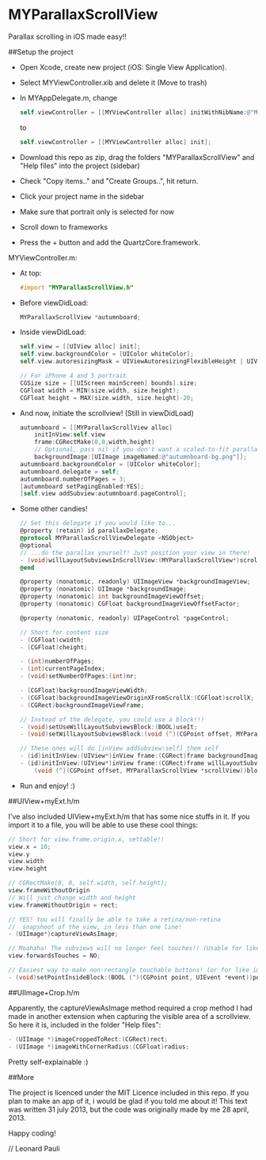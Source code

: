 MYParallaxScrollView
====================

Parallax scrolling in iOS made easy!!


##Setup the project

- Open Xcode, create new project (iOS: Single View Application).
- Select MYViewController.xib and delete it (Move to trash)

- In MYAppDelegate.m, change

	```Objective-C
	self.viewController = [[MYViewController alloc] initWithNibName:@"MYViewController" bundle:nil];
	```

	to

	```Objective-C
	self.viewController = [[MYViewController alloc] init];
	```


- Download this repo as zip, drag the folders "MYParallaxScrollView" and "Help files" into the project (sidebar)
- Check "Copy items.." and "Create Groups..", hit return.
- Click your project name in the sidebar
- Make sure that portrait only is selected for now
- Scroll down to frameworks
- Press the + button and add the QuartzCore.framework.



MYViewController.m:

- At top:

	```Objective-C
	#import "MYParallaxScrollView.h"
	```

- Before viewDidLoad:

	```Objective-C
	MYParallaxScrollView *autumnboard;
	```

- Inside viewDidLoad:

	```Objective-C
	self.view = [[UIView alloc] init];
	self.view.backgroundColor = [UIColor whiteColor];
	self.view.autoresizingMask = UIViewAutoresizingFlexibleHeight | UIViewAutoresizingFlexibleWidth;
	
	// For iPhone 4 and 5 portrait
	CGSize size = [[UIScreen mainScreen] bounds].size;
	CGFloat width = MIN(size.width, size.height);
	CGFloat height = MAX(size.width, size.height)-20;
	```

- And now, initiate the scrollview! (Still in viewDidLoad)

	```Objective-C
	autumnboard = [[MYParallaxScrollView alloc]
		initInView:self.view
		frame:CGRectMake(0,0,width,height)
		// Optional, pass nil if you don't want a scaled-to-fit parallax bg-image
		backgroundImage:[UIImage imageNamed:@"autumnboard-bg.png"]];
	autumnboard.backgroundColor = [UIColor whiteColor];
	autumnboard.delegate = self;
	autumnboard.numberOfPages = 3;
	[autumnboard setPagingEnabled:YES];
	[self.view addSubview:autumnboard.pageControl];
	```

- Some other candies!

	```Objective-C
	// Set this delegate if you would like to...
	@property (retain) id parallaxDelegate;
	@protocol MYParallaxScrollViewDelegate <NSObject>
	@optional
	// ...do the parallax yourself! Just position your view in there!
	- (void)willLayoutSubviewsInScrollView:(MYParallaxScrollView*)scrollView;
	@end

	@property (nonatomic, readonly) UIImageView *backgroundImageView;
	@property (nonatomic) UIImage *backgroundImage;
	@property (nonatomic) int backgroundImageViewOffset;
	@property (nonatomic) CGFloat backgroundImageViewOffsetFactor;
	
	@property (nonatomic, readonly) UIPageControl *pageControl;
	
	// Short for content size
	- (CGFloat)cwidth;
	- (CGFloat)cheight;
	
	- (int)numberOfPages;
	- (int)currentPageIndex;
	- (void)setNumberOfPages:(int)nr;
	
	- (CGFloat)backgroundImageViewWidth;
	- (CGFloat)backgroundImageViewOriginXFromScrollX:(CGFloat)scrollX;
	- (CGRect)backgroundImageViewFrame;
	
	// Instead of the delegate, you could use a block!!!
	- (void)setUseWillLayoutSubviewsBlock:(BOOL)useIt;
	- (void)setWillLayoutSubviewsBlock:(void (^)(CGPoint offset, MYParallaxScrollView *scrollView))block;
	
	// These ones will do [inView addSubview:self] them self
	- (id)initInView:(UIView*)inView frame:(CGRect)frame backgroundImage:(UIImage*)bgImg;
	- (id)initInView:(UIView*)inView frame:(CGRect)frame willLayoutSubviewsBlock:
		(void (^)(CGPoint offset, MYParallaxScrollView *scrollView))block;
	```
		

 - Run and enjoy! :)



##UIView+myExt.h/m

I've also included UIView+myExt.h/m that has some nice stuffs in it. If you import it to a file, you will be able to use these cool things:

```Objective-C
// Short for view.frame.origin.x, settable!!
view.x = 10;
view.y
view.width
view.height

// CGRectMake(0, 0, self.width, self.height);
view.frameWithoutOrigin
// Will just change width and height
view.frameWithoutOrigin = rect;

// YES! You will finally be able to take a retina/non-retina
//  snapshoot of the view, in less than one line!
- (UIImage*)captureViewAsImage;

// Moahaha! The subviews will no longer feel touches!! (Usable for like image overlays)
view.forwardsTouches = NO;

// Easiest way to make non-rectangle touchable buttons! (or for like image overlays)
- (void)setPointInsideBlock:(BOOL (^)(CGPoint point, UIEvent *event))pointInside;
```


##UIImage+Crop.h/m

Apparently, the captureViewAsImage method required a crop method I had made in another extension when capturing the visible area of a scrollview. So here it is, included in the folder "Help files":

```Objective-C
- (UIImage *)imageCroppedToRect:(CGRect)rect;
- (UIImage *)imageWithCornerRadius:(CGFloat)radius;
```

Pretty self-explainable :)


##More

The project is licenced under the MIT Licence included in this repo. If you plan to make an app of it, i would be glad if you told me about it!
This text was written 31 july 2013, but the code was originally made by me 28 april, 2013.


Happy coding!

// Leonard Pauli